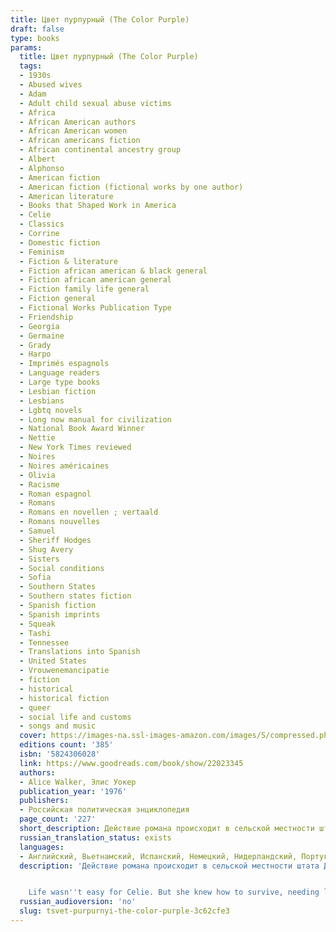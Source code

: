 ```yaml
---
title: Цвет пурпурный (The Color Purple)
draft: false
type: books
params:
  title: Цвет пурпурный (The Color Purple)
  tags:
  - 1930s
  - Abused wives
  - Adam
  - Adult child sexual abuse victims
  - Africa
  - African American authors
  - African American women
  - African americans fiction
  - African continental ancestry group
  - Albert
  - Alphonso
  - American fiction
  - American fiction (fictional works by one author)
  - American literature
  - Books that Shaped Work in America
  - Celie
  - Classics
  - Corrine
  - Domestic fiction
  - Feminism
  - Fiction & literature
  - Fiction african american & black general
  - Fiction african american general
  - Fiction family life general
  - Fiction general
  - Fictional Works Publication Type
  - Friendship
  - Georgia
  - Germaine
  - Grady
  - Harpo
  - Imprimés espagnols
  - Language readers
  - Large type books
  - Lesbian fiction
  - Lesbians
  - Lgbtq novels
  - Long now manual for civilization
  - National Book Award Winner
  - Nettie
  - New York Times reviewed
  - Noires
  - Noires américaines
  - Olivia
  - Racisme
  - Roman espagnol
  - Romans
  - Romans en novellen ; vertaald
  - Romans nouvelles
  - Samuel
  - Sheriff Hodges
  - Shug Avery
  - Sisters
  - Social conditions
  - Sofia
  - Southern States
  - Southern states fiction
  - Spanish fiction
  - Spanish imprints
  - Squeak
  - Tashi
  - Tennessee
  - Translations into Spanish
  - United States
  - Vrouwenemancipatie
  - fiction
  - historical
  - historical fiction
  - queer
  - social life and customs
  - songs and music
  cover: https://images-na.ssl-images-amazon.com/images/S/compressed.photo.goodreads.com/books/1556348375i/11486.jpg, https://images-na.ssl-images-amazon.com/images/S/compressed.photo.goodreads.com/books/1554483387i/22023345.jpg
  editions count: '385'
  isbn: '5824306028'
  link: https://www.goodreads.com/book/show/22023345
  authors:
  - Alice Walker, Элис Уокер
  publication_year: '1976'
  publishers:
  - Российская политическая энциклопедия
  page_count: '227'
  short_description: Действие романа происходит в сельской местности штата Джорджия в 30-е годы ХХ века. На самой нижней ступени общества - чернокожие женщины…
  russian_translation_status: exists
  languages:
  - Английский, Вьетнамский, Испанский, Немецкий, Нидерландский, Португальский, Русский, Французский, Японский
  description: 'Действие романа происходит в сельской местности штата Джорджия в 30-е годы ХХ века. На самой нижней ступени общества - чернокожие женщины. Жизнь то и дело подтверждает эту незыблемую истину. Элис Уокер без обиняков говорит о насилии, глумлении, о том, о чём стараются молчать.


    Life wasn''t easy for Celie. But she knew how to survive, needing little to get by.Then her husband''s lover, a flamboyant blues singer, barreled into her world and gave Celie the courage to ask for more - to laugh, to play, and finally - to love.'
  russian_audioversion: 'no'
  slug: tsvet-purpurnyi-the-color-purple-3c62cfe3
---
```


